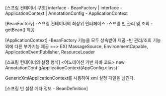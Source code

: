 [스프링 컨테이너 구조]
interface - BeanFactory
        |
interface - ApplicationContext
        |
AnnotationConfig - ApplicationContext


[BeanFactory]
-스프링 컨테이너의 최상위 인터페이스
-스프링 빈 관리 및 조회
-getBean() 제공

[ApplicationContext]
-BeanFactory 기능을 모두 상속받아 제공
-빈 관리/조회 기능 외에 다른 부가기능 제공
        ==> EX) MassageSource, EnvironmentCapable, ApplicationEventPublisher, ResourceLoader


[스프링 컨테이너의 설정 형식]
<어노테이션 기반 자바 코드>
new AnnotationConfigApplicationContext(AppConfig.class)

<XML>
GenericXmlApplicationContext를 사용하여 xml 설정 파일을 넘긴다.

<Groovy>


[스프링 빈 설정 메타 정보 - BeanDefinition]







